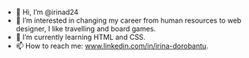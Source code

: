 - 👋 Hi, I’m @irinad24
- 👀 I’m interested in changing my career from human resources to web designer, I like travelling and board games.
- 🌱 I’m currently learning HTML and CSS.
- 📫 How to reach me: www.linkedin.com/in/irina-dorobantu.

<!---
irinad24/irinad24 is a ✨ special ✨ repository because its `README.md` (this file) appears on your GitHub profile.
You can click the Preview link to take a look at your changes.
--->
